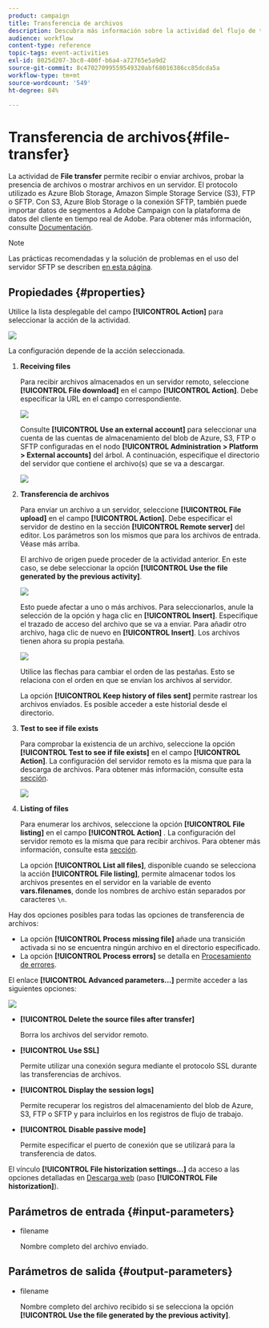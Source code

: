 ```yaml
---
product: campaign
title: Transferencia de archivos
description: Descubra más información sobre la actividad del flujo de trabajo Transferencia de archivos
audience: workflow
content-type: reference
topic-tags: event-activities
exl-id: 8025d207-3bc0-400f-b6a4-a72765e5a9d2
source-git-commit: 8c47027099559549320abf68016386cc85dcda5a
workflow-type: tm+mt
source-wordcount: '549'
ht-degree: 84%

---
```


# Transferencia de archivos{#file-transfer}

La actividad de **File transfer** permite recibir o enviar archivos, probar la presencia de archivos o mostrar archivos en un servidor. El protocolo utilizado es Azure Blob Storage, Amazon Simple Storage Service (S3), FTP o SFTP.
Con S3, Azure Blob Storage o la conexión SFTP, también puede importar datos de segmentos a Adobe Campaign con la plataforma de datos del cliente en tiempo real de Adobe. Para obtener más información, consulte [Documentación](https://experienceleague.adobe.com/docs/experience-platform/destinations/catalog/email-marketing/adobe-campaign.html?lang=es#catalog).

>[!NOTE]
>
>Las prácticas recomendadas y la solución de problemas en el uso del servidor SFTP se describen [en esta página](../../platform/using/sftp-server-usage.md).

## Propiedades {#properties}

Utilice la lista desplegable del campo **[!UICONTROL Action]** para seleccionar la acción de la actividad.

![](assets/file_transfert_action.png)

La configuración depende de la acción seleccionada.

1. **Receiving files**

   Para recibir archivos almacenados en un servidor remoto, seleccione **[!UICONTROL File download]** en el campo **[!UICONTROL Action]**. Debe especificar la URL en el campo correspondiente.

   ![](assets/file_transfert_edit.png)

   Consulte **[!UICONTROL Use an external account]** para seleccionar una cuenta de las cuentas de almacenamiento del blob de Azure, S3, FTP o SFTP configuradas en el nodo **[!UICONTROL Administration > Platform > External accounts]** del árbol. A continuación, especifique el directorio del servidor que contiene el archivo(s) que se va a descargar.

   ![](assets/file_transfert_edit_external.png)

1. **Transferencia de archivos**

   Para enviar un archivo a un servidor, seleccione **[!UICONTROL File upload]** en el campo **[!UICONTROL Action]**. Debe especificar el servidor de destino en la sección **[!UICONTROL Remote server]** del editor. Los parámetros son los mismos que para los archivos de entrada. Véase más arriba.

   El archivo de origen puede proceder de la actividad anterior. En este caso, se debe seleccionar la opción **[!UICONTROL Use the file generated by the previous activity]**.

   ![](assets/file_transfert_edit_send.png)

   Esto puede afectar a uno o más archivos. Para seleccionarlos, anule la selección de la opción y haga clic en **[!UICONTROL Insert]**. Especifique el trazado de acceso del archivo que se va a enviar. Para añadir otro archivo, haga clic de nuevo en **[!UICONTROL Insert]**. Los archivos tienen ahora su propia pestaña.

   ![](assets/file_transfert_source.png)

   Utilice las flechas para cambiar el orden de las pestañas. Esto se relaciona con el orden en que se envían los archivos al servidor.

   La opción **[!UICONTROL Keep history of files sent]** permite rastrear los archivos enviados. Es posible acceder a este historial desde el directorio.

1. **Test to see if file exists**

   Para comprobar la existencia de un archivo, seleccione la opción **[!UICONTROL Test to see if file exists]** en el campo **[!UICONTROL Action]**. La configuración del servidor remoto es la misma que para la descarga de archivos. Para obtener más información, consulte esta [sección](#properties).

   ![](assets/file_transfert_edit_test.png)

1. **Listing of files**

   Para enumerar los archivos, seleccione la opción **[!UICONTROL File listing]** en el campo **[!UICONTROL Action]** . La configuración del servidor remoto es la misma que para recibir archivos. Para obtener más información, consulte esta [sección](#properties).

   La opción **[!UICONTROL List all files]**, disponible cuando se selecciona la acción **[!UICONTROL File listing]**, permite almacenar todos los archivos presentes en el servidor en la variable de evento **vars.filenames**, donde los nombres de archivo están separados por caracteres `\n`.

Hay dos opciones posibles para todas las opciones de transferencia de archivos:

* La opción **[!UICONTROL Process missing file]** añade una transición activada si no se encuentra ningún archivo en el directorio especificado.
* La opción **[!UICONTROL Process errors]** se detalla en [Procesamiento de errores](../../workflow/using/monitoring-workflow-execution.md#processing-errors).

El enlace **[!UICONTROL Advanced parameters...]** permite acceder a las siguientes opciones:

![](assets/file_transfert_advanced.png)

* **[!UICONTROL Delete the source files after transfer]**

   Borra los archivos del servidor remoto.

* **[!UICONTROL Use SSL]**

   Permite utilizar una conexión segura mediante el protocolo SSL durante las transferencias de archivos.

* **[!UICONTROL Display the session logs]**

   Permite recuperar los registros del almacenamiento del blob de Azure, S3, FTP o SFTP y para incluirlos en los registros de flujo de trabajo.

* **[!UICONTROL Disable passive mode]**

   Permite especificar el puerto de conexión que se utilizará para la transferencia de datos.

El vínculo **[!UICONTROL File historization settings...]** da acceso a las opciones detalladas en [ Descarga web](../../workflow/using/web-download.md) (paso **[!UICONTROL File historization]**).

## Parámetros de entrada {#input-parameters}

* filename

   Nombre completo del archivo enviado.

## Parámetros de salida {#output-parameters}

* filename

   Nombre completo del archivo recibido si se selecciona la opción **[!UICONTROL Use the file generated by the previous activity]**.
